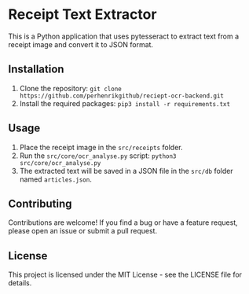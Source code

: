 # Receipt Text Extractor

This is a Python application that uses pytesseract to extract text from a receipt image and convert it to JSON format.

## Installation

1. Clone the repository: `git clone https://github.com/perhenrikgithub/reciept-ocr-backend.git`
2. Install the required packages: `pip3 install -r requirements.txt`

## Usage

1. Place the receipt image in the `src/receipts` folder.
2. Run the `src/core/ocr_analyse.py` script: `python3 src/core/ocr_analyse.py`
3. The extracted text will be saved in a JSON file in the `src/db` folder named `articles.json`.

## Contributing

Contributions are welcome! If you find a bug or have a feature request, please open an issue or submit a pull request.

## License

This project is licensed under the MIT License - see the LICENSE file for details.
